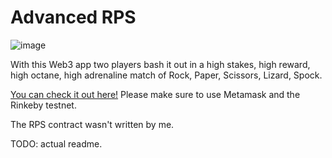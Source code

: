 # Advanced RPS

![image](https://user-images.githubusercontent.com/62409308/136888521-52831f7c-7d96-45dc-8261-f2d8fd26c94b.png)


With this Web3 app two players bash it out in a high stakes, high reward, high octane, high adrenaline match of Rock, Paper, Scissors, Lizard, Spock.

[You can check it out here!](https://advancedrps.tomasellis.dev/) Please make sure to use Metamask and the Rinkeby testnet.

The RPS contract wasn't written by me.

TODO: actual readme.
